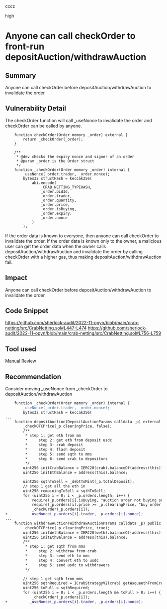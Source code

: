 cccz

high

# Anyone can call checkOrder to front-run depositAuction/withdrawAuction

## Summary
Anyone can call checkOrder before depositAuction/withdrawAuction to invalidate the order
## Vulnerability Detail
The checkOrder function will call _useNonce to invalidate the order and checkOrder can be called by anyone.
```solidity
    function checkOrder(Order memory _order) external {
        return _checkOrder(_order);
    }

    /**
     * @dev checks the expiry nonce and signer of an order
     * @param _order is the Order struct
     */
    function _checkOrder(Order memory _order) internal {
        _useNonce(_order.trader, _order.nonce);
        bytes32 structHash = keccak256(
            abi.encode(
                _CRAB_NETTING_TYPEHASH,
                _order.bidId,
                _order.trader,
                _order.quantity,
                _order.price,
                _order.isBuying,
                _order.expiry,
                _order.nonce
            )
        );
```
If the order data is known to everyone, then anyone can call checkOrder to invalidate the order.
If the order data is known only to the owner, a malicious user can get the order data when the owner calls depositAuction/withdrawAuction and invalidate the order by calling checkOrder with a higher gas, thus making depositAuction/withdrawAuction fail. 
## Impact
Anyone can call checkOrder before depositAuction/withdrawAuction to invalidate the order

## Code Snippet
https://github.com/sherlock-audit/2022-11-opyn/blob/main/crab-netting/src/CrabNetting.sol#L447-L474
https://github.com/sherlock-audit/2022-11-opyn/blob/main/crab-netting/src/CrabNetting.sol#L756-L759
## Tool used

Manual Review

## Recommendation
Consider moving _useNonce from _checkOrder to depositAuction/withdrawAuction
```diff
    function _checkOrder(Order memory _order) internal {
-       _useNonce(_order.trader, _order.nonce);
        bytes32 structHash = keccak256(
...
    function depositAuction(DepositAuctionParams calldata _p) external onlyOwner {
        _checkOTCPrice(_p.clearingPrice, false);
        /**
         * step 1: get eth from mm
         *     step 2: get eth from deposit usdc
         *     step 3: crab deposit
         *     step 4: flash deposit
         *     step 5: send sqth to mms
         *     step 6: send crab to depositors
         */
        uint256 initCrabBalance = IERC20(crab).balanceOf(address(this));
        uint256 initEthBalance = address(this).balance;

        uint256 sqthToSell = _debtToMint(_p.totalDeposit);
        // step 1 get all the eth in
        uint256 remainingToSell = sqthToSell;
        for (uint256 i = 0; i < _p.orders.length; i++) {
            require(_p.orders[i].isBuying, "auction order not buying sqth");
            require(_p.orders[i].price >= _p.clearingPrice, "buy order price less than clearing");
            _checkOrder(_p.orders[i]);
+          _useNonce(_p.orders[i].trader, _p.orders[i].nonce);
...
    function withdrawAuction(WithdrawAuctionParams calldata _p) public onlyOwner {
        _checkOTCPrice(_p.clearingPrice, true);
        uint256 initWethBalance = IERC20(weth).balanceOf(address(this));
        uint256 initEthBalance = address(this).balance;
        /**
         * step 1: get sqth from mms
         *     step 2: withdraw from crab
         *     step 3: send eth to mms
         *     step 4: convert eth to usdc
         *     step 5: send usdc to withdrawers
         */

        // step 1 get sqth from mms
        uint256 sqthRequired = ICrabStrategyV2(crab).getWsqueethFromCrabAmount(_p.crabToWithdraw);
        uint256 toPull = sqthRequired;
        for (uint256 i = 0; i < _p.orders.length && toPull > 0; i++) {
            _checkOrder(_p.orders[i]);
+          _useNonce(_p.orders[i].trader, _p.orders[i].nonce);

```
